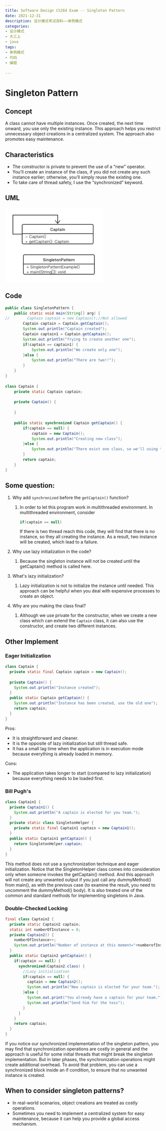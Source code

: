 ```yaml
---
title: Software Design CS264 Exam -- Singleton Pattern
date: 2021-12-31
description: 设计模式考试资料——单例模式
categories:
- 设计模式
- 大三上
- java
tags:
- 单例模式
- 代码
- 编程

---
```


# Singleton Pattern

## Concept

A class cannot have multiple instances. Once created, the next time onward, you use only the existing instance. This approach helps you restrict unnecessary object creations in a centralized system. The approach also promotes easy maintenance.

## Characteristics

- The constructor is private to prevent the use of a “new” operator.
- You’ll create an instance of the class, if you did not create any such instance earlier; otherwise, you’ll simply reuse the existing one.
- To take care of thread safety, I use the “synchronized” keyword.

## UML

![](../../.vuepress/public/img/SingletonPattern.png)

## Code

```java
public class SingletonPattern {
    public static void main(String[] arg) {
//        Captain captain = new Captain();//Not allowed
        Captain captain = Captain.getCaptain();
        System.out.println("Captain created");
        Captain captain1 = Captain.getCaptain();
        System.out.println("Trying to create another one");
        if(captain == captain1) {
            System.out.println("We create only one");
        }else {
            System.out.println("There are two!!");
        }
    }
}

class Captain {
    private static Captain captain;

    private Captain() {

    }

    public static synchronized Captain getCaptain() {
        if(captain == null) {
            captain = new Captain();
            System.out.println("Creating new class");
        }else {
            System.out.println("There exist one class, so we'll using the old one");
        }
        return captain;
    }
}
```

## Some question:

1. Why add `synchronized` before the `getCaptain()` function?

   1. In order to let this program work in multithreaded environment. In multithreaded environment, consider

      ```java
      if(captain == null)
      ```

      If there is two thread reach this code, they will find that there is no instance, so they all creating the instance. As a result, two instance will be created, which lead to a failure.

2. Why use lazy initialization in the code?

   1. Because the singleton instance will not be created until the getCaptain() method is called here.

3. What's lazy initialization?

   1. Lazy initialization is not to initialize the instance until needed. This approach can be helpful when you deal with expensive processes to create an object.

4. Why are you making the class final? 

   1. Although we use private for the constructor, when we create a new class which can extend the `Captain` class, it can also use the constructor, and create two different instances.

## Other Implement

### Eager Initialization

```java
class Captain {
  private static final Captain captain = new Captain();
  
  private Captain() {
    System.out.println("Instance created");
  }
  public static Captain getCaptain() {
    System.out.println("Instance has been created, use the old one");
    return captain;
  }
}
```

Pros: 

- It is straightforward and cleaner.
- It is the opposite of lazy initialization but still thread safe.
- It has a small lag time when the application is in execution mode because everything is already loaded in memory.

Cons: 

- The application takes longer to start (compared to lazy initialization) because everything needs to be loaded first.

### Bill Pugh's 

```java
class Captain1 {
  private Captain1() {
    System.out.println("A captain is elected for you team.");
  }
  private static class SingletonHelper {
    private static final Captain1 captain = new Captain1();
  }
  public static Captain1 getCaptain() {
    return SingletonHelper.captain;
  }
}
```

This method does not use a synchronization technique and eager initialization. Notice that the SingletonHelper class comes into consideration only when someone invokes the getCaptain() method. And this approach will not create any unwanted output if you just call any dummyMethod() from main(), as with the previous case (to examine the result, you need to uncomment the dummyMethod() body). It is also treated one of the common and standard methods for implementing singletons in Java.

### Double-Checked Locking

```java
final class Captain2 {
  private static Captain2 captain;
  static int numberOfInstance = 0;
  private Captain2() {
    numberOfInstance++;
    System.out.println("Number of instance at this moment="+numberofInstance);
  }
  public static Captain2 getCaptain() {
    if(captain == null) {
      synchronized(Captain2.class) {
        //Lazy initialization
        if(captain == null) {
          captain = new Captain2();
          System.out.println("New captain is elected for your team.");
        }else {
          System.out.print("You already have a captain for your team.");
          System.out.println("Send him for the toss");
        }
      }
    }
    return captain;
  }
}
```

If you notice our synchronized implementation of the singleton pattern, you may find that synchronization operations are costly in general and the approach is useful for some initial threads that might break the singleton implementation. But in later phases, the synchronization operations might create additional overhead. To avoid that problem, you can use a synchronized block inside an if condition, to ensure that no unwanted instance is created.

## When to consider singleton patterns?

- In real-world scenarios, object creations are treated as costly operations.
- Sometimes you need to implement a centralized system for easy maintenance, because it can help you provide a global access mechanism.
